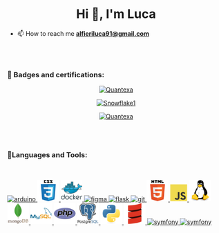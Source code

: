 <h1 align="center">Hi 👋, I'm Luca</h1>


- 📫 How to reach me **alfieriluca91@gmail.com**

</p>
<br><br>
<h3 align="left">📝 Badges and certifications:</h3>

<p align="center"> <a href="https://www.credly.com/badges/934b389f-9eb4-48d1-8c34-5b7096df01c4/public_url"><a href="https://www.credly.com/badges/934b389f-9eb4-48d1-8c34-5b7096df01c4/public_url" target="_blank" rel="noreferrer"> <img src="https://images.credly.com/images/080d855d-b783-4db5-a417-0f2621849b49/linkedin_thumb_image.png" alt="Quantexa" width="550" height="300"/> </a></p>

<p align="center"> <a href="https://achieve.snowflake.com/8d434143-5e80-493d-bed2-b7b959b1f36d#gs.15tzzz"><a href="https://achieve.snowflake.com/8d434143-5e80-493d-bed2-b7b959b1f36d#gs.15tzzz" target="_blank" rel="noreferrer"> <img src="https://media.licdn.com/dms/image/sync/D4D27AQHpLVQgO1qb2Q/articleshare-shrink_1280_800/0/1701704018938?e=1702310400&v=beta&t=N-ew5at9o0skZtlvNUKlwmZ5iybgZP6B99Qyjr4jM1w" alt="Snowflake1" width="550" height="300"/> </a></p>
  
<p align="center"> <a href="https://www.credly.com/badges/f02b4a1f-c4ef-4601-a383-99b927e0a597/linked_in_profile"><a href="https://www.credly.com/badges/f02b4a1f-c4ef-4601-a383-99b927e0a597/linked_in_profile" target="_blank" rel="noreferrer"> <img src="https://images.credly.com/images/2784d0d8-327c-406f-971e-9f0e15097003/image.png" alt="Quantexa" width="300" height="300"/> </a></p>
<br><br>
<h3 align="left">📍Languages and Tools:</h3>
<br>
<p align="left"> <a href="https://www.arduino.cc/" target="_blank" rel="noreferrer"> <img src="https://cdn.worldvectorlogo.com/logos/arduino-1.svg" alt="arduino" width="50" height="50"/> </a> <a href="https://www.w3schools.com/css/" target="_blank" rel="noreferrer"> <img src="https://raw.githubusercontent.com/devicons/devicon/master/icons/css3/css3-original-wordmark.svg" alt="css3" width="50" height="50"/> </a> <a href="https://www.docker.com/" target="_blank" rel="noreferrer"> <img src="https://raw.githubusercontent.com/devicons/devicon/master/icons/docker/docker-original-wordmark.svg" alt="docker" width="50" height="50"/> </a> <a href="https://www.figma.com/" target="_blank" rel="noreferrer"> <img src="https://www.vectorlogo.zone/logos/figma/figma-icon.svg" alt="figma" width="50" height="50"/> </a> <a href="https://flask.palletsprojects.com/" target="_blank" rel="noreferrer"> <img src="https://www.vectorlogo.zone/logos/pocoo_flask/pocoo_flask-icon.svg" alt="flask" width="50" height="50"/> </a> <a href="https://git-scm.com/" target="_blank" rel="noreferrer"> <img src="https://www.vectorlogo.zone/logos/git-scm/git-scm-icon.svg" alt="git" width="50" height="50"/> </a> <a href="https://www.w3.org/html/" target="_blank" rel="noreferrer"> <img src="https://raw.githubusercontent.com/devicons/devicon/master/icons/html5/html5-original-wordmark.svg" alt="html5" width="50" height="50"/> </a> <a href="https://developer.mozilla.org/en-US/docs/Web/JavaScript" target="_blank" rel="noreferrer"> <img src="https://raw.githubusercontent.com/devicons/devicon/master/icons/javascript/javascript-original.svg" alt="javascript" width="40" height="40"/> </a> <a href="https://www.linux.org/" target="_blank" rel="noreferrer"> <img src="https://raw.githubusercontent.com/devicons/devicon/master/icons/linux/linux-original.svg" alt="linux" width="50" height="50"/> </a> <a href="https://www.mongodb.com/" target="_blank" rel="noreferrer"> <img src="https://raw.githubusercontent.com/devicons/devicon/master/icons/mongodb/mongodb-original-wordmark.svg" alt="mongodb" width="50" height="50"/> </a> <a href="https://www.mysql.com/" target="_blank" rel="noreferrer"> <img src="https://raw.githubusercontent.com/devicons/devicon/master/icons/mysql/mysql-original-wordmark.svg" alt="mysql" width="50" height="50"/> </a> <a href="https://www.php.net" target="_blank" rel="noreferrer"> <img src="https://raw.githubusercontent.com/devicons/devicon/master/icons/php/php-original.svg" alt="php" width="50" height="50"/> </a> <a href="https://www.postgresql.org" target="_blank" rel="noreferrer"> <img src="https://raw.githubusercontent.com/devicons/devicon/master/icons/postgresql/postgresql-original-wordmark.svg" alt="postgresql" width="50" height="50"/> </a> <a href="https://www.python.org" target="_blank" rel="noreferrer"> <img src="https://raw.githubusercontent.com/devicons/devicon/master/icons/python/python-original.svg" alt="python" width="50" height="50"/> </a> <a href="https://www.scala-lang.org" target="_blank" rel="noreferrer"> <img src="https://raw.githubusercontent.com/devicons/devicon/master/icons/scala/scala-original.svg" alt="scala" width="50" height="50"/> </a> <a href="https://symfony.com" target="_blank" rel="noreferrer"> <img src="https://symfony.com/logos/symfony_black_03.svg" alt="symfony" width="50" height="50"/> </a><a href="https://go.dev/" target="_blank" rel="noreferrer"> <img src="https://upload.wikimedia.org/wikipedia/commons/thumb/0/05/Go_Logo_Blue.svg/1200px-Go_Logo_Blue.svg.png" alt="symfony" width="50" height="50"/> </a> </p>



